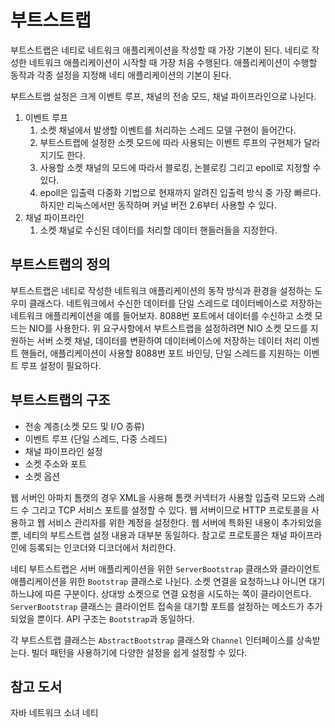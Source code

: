 # 부트스트랩

부트스트랩은 네티로 네트워크 애플리케이션을 작성할 때 가장 기본이 된다. 네티로 작성한 네트워크 애플리케이션이 시작할 때 가장 처음 수행된다. 애플리케이션이 수행할 동작과 각종 설정을 지정해 네티 애플리케이션의 기본이 된다.

부트스트랩 설정은 크게 이벤트 루프, 채널의 전송 모드, 채널 파이프라인으로 나뉜다.
1. 이벤트 루프
   1. 소켓 채널에서 발생할 이벤트를 처리하는 스레드 모델 구현이 들어간다.
   1. 부트스트랩에 설정한 소켓 모드에 따라 사용되는 이벤트 루프의 구현체가 달라지기도 한다.
   2. 사용할 소켓 채널의 모드에 따라서 블로킹, 논블로킹 그리고 epoll로 지정할 수 있다.
   3. epoll은 입출력 다중화 기법으로 현재까지 알려진 입출력 방식 중 가장 빠르다. 하지만 리눅스에서만 동작하며 커널 버전 2.6부터 사용할 수 있다.
1. 채널 파이프라인
   1. 소켓 채널로 수신된 데이터를 처리할 데이터 핸들러들을 지정한다.

## 부트스트랩의 정의

부트스트랩은 네티로 작성한 네트워크 애플리케이션의 동작 방식과 환경을 설정하는 도우미 클래스다. 네트워크에서 수신한 데이터를 단일 스레드로 데이터베이스로 저장하는 네트워크 애플리케이션을 예를 들어보자. 8088번 포트에서 데이터를 수신하고 소켓 모드는 NIO를 사용한다. 위 요구사항에서 부트스트랩을 설정하려면 NIO 소켓 모드를 지원하는 서버 소켓 채널, 데이터를 변환하여 데이터베이스에 저장하는 데이터 처리 이벤트 핸들러, 애플리케이션이 사용할 8088번 포트 바인딩, 단일 스레드를 지원하는 이벤트 루프 설정이 필요하다.

## 부트스트랩의 구조

- 전송 계층(소켓 모드 및 I/O 종류)
- 이벤트 루프 (단일 스레드, 다중 스레드)
- 채널 파이프라인 설정
- 소켓 주소와 포트
- 소켓 옵션

웹 서버인 아파치 톰캣의 경우 XML을 사용해 톰캣 커넥터가 사용할 입출력 모드와 스레드 수 그리고 TCP 서비스 포트를 설정할 수 있다. 웹 서버이므로 HTTP 프로토콜을 사용하고 웹 서비스 관리자를 위한 계정을 설정한다. 웹 서버에 특화된 내용이 추가되었을 뿐, 네티의 부트스트랩 설정 내용과 대부분 동일하다. 참고로 프로토콜은 채널 파이프라인에 등록되는 인코더와 디코더에서 처리한다.

네티 부트스트랩은 서버 애플리케이션을 위한 `ServerBootstrap` 클래스와 클라이언트 애플리케이션을 위한 `Bootstrap` 클래스로 나뉜다. 소켓 연결을 요청하느냐 아니면 대기 하느냐에 따른 구분이다. 상대방 소켓으로 연결 요청을 시도하는 쪽이 클라이언트다. `ServerBootstrap` 클래스는 클라이언트 접속을 대기할 포트를 설정하는 메소드가 추가되었을 뿐이다. API 구조는 `Bootstrap`과 동일하다.

각 부트스트랩 클래스는 `AbstractBootstrap` 클래스와 `Channel` 인터페이스를 상속받는다. 빌더 패턴을 사용하기에 다양한 설정을 쉽게 설정할 수 있다.

## 참고 도서
자바 네트워크 소녀 네티